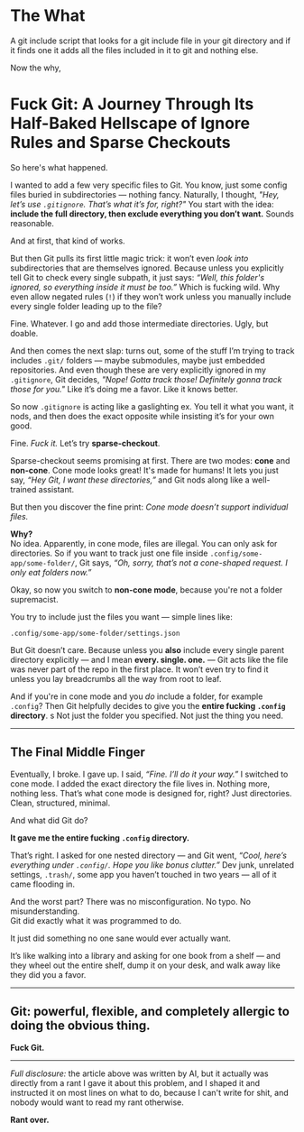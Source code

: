 # The What

A git include script that looks for a git include file in your git directory and if it finds one it adds all the files included in it to git and nothing else.

Now the why,

# Fuck Git: A Journey Through Its Half-Baked Hellscape of Ignore Rules and Sparse Checkouts

So here's what happened.

I wanted to add a few very specific files to Git. You know, just some config files buried in subdirectories — nothing fancy. Naturally, I thought, *"Hey, let’s use `.gitignore`. That’s what it’s for, right?"* You start with the idea: **include the full directory, then exclude everything you don’t want.** Sounds reasonable.

And at first, that kind of works.

But then Git pulls its first little magic trick: it won’t even *look into* subdirectories that are themselves ignored. Because unless you explicitly tell Git to check every single subpath, it just says: *“Well, this folder's ignored, so everything inside it must be too.”* Which is fucking wild. Why even allow negated rules (`!`) if they won’t work unless you manually include every single folder leading up to the file?

Fine. Whatever. I go and add those intermediate directories. Ugly, but doable.

And then comes the next slap: turns out, some of the stuff I’m trying to track includes `.git/` folders — maybe submodules, maybe just embedded repositories. And even though these are very explicitly ignored in my `.gitignore`, Git decides, *"Nope! Gotta track those! Definitely gonna track those for you."* Like it’s doing me a favor. Like it knows better.

So now `.gitignore` is acting like a gaslighting ex. You tell it what you want, it nods, and then does the exact opposite while insisting it’s for your own good.

Fine. *Fuck it.* Let’s try **sparse-checkout**.

Sparse-checkout seems promising at first. There are two modes: **cone** and **non-cone**. Cone mode looks great! It's made for humans! It lets you just say, *“Hey Git, I want these directories,”* and Git nods along like a well-trained assistant.

But then you discover the fine print: *Cone mode doesn’t support individual files.*

**Why?**  
No idea. Apparently, in cone mode, files are illegal. You can only ask for directories. So if you want to track just one file inside `.config/some-app/some-folder/`, Git says, *“Oh, sorry, that’s not a cone-shaped request. I only eat folders now.”*

Okay, so now you switch to **non-cone mode**, because you're not a folder supremacist.

You try to include just the files you want — simple lines like:

```
.config/some-app/some-folder/settings.json
```

But Git doesn’t care. Because unless you **also** include every single parent directory explicitly — and I mean **every. single. one.** — Git acts like the file was never part of the repo in the first place. It won’t even try to find it unless you lay breadcrumbs all the way from root to leaf.

And if you're in cone mode and you *do* include a folder, for example `.config`? Then Git helpfully decides to give you the **entire fucking `.config` directory**.  s
Not just the folder you specified. Not just the thing you need.

---

## The Final Middle Finger

Eventually, I broke. I gave up. I said, *“Fine. I’ll do it your way.”* I switched to cone mode. I added the exact directory the file lives in. Nothing more, nothing less. That’s what cone mode is designed for, right? Just directories. Clean, structured, minimal.

And what did Git do?

**It gave me the entire fucking `.config` directory.**

That’s right. I asked for one nested directory — and Git went, *“Cool, here’s everything under `.config/`. Hope you like bonus clutter.”* Dev junk, unrelated settings, `.trash/`, some app you haven’t touched in two years — all of it came flooding in.

And the worst part? There was no misconfiguration. No typo. No misunderstanding.  
Git did exactly what it was programmed to do.

It just did something no one sane would ever actually want.

It’s like walking into a library and asking for one book from a shelf — and they wheel out the entire shelf, dump it on your desk, and walk away like they did you a favor.

---

## Git: powerful, flexible, and completely allergic to doing the obvious thing.

**Fuck Git.**

---

*Full disclosure:* the article above was written by AI, but it actually was directly from a rant I gave it about this problem, and I shaped it and instructed it on most lines on what to do, because I can't write for shit, and nobody would want to read my rant otherwise.

**Rant over.**
